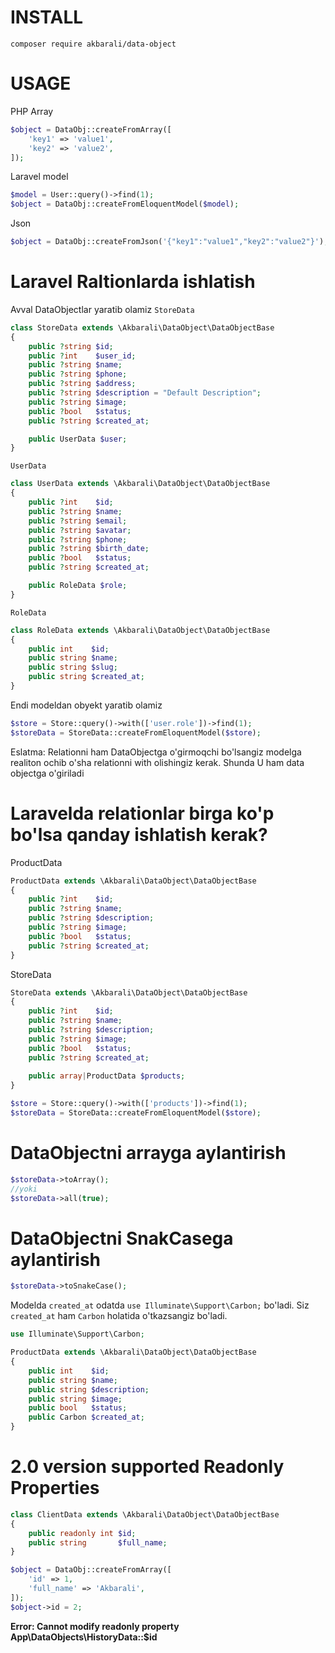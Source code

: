 # INSTALL
```
composer require akbarali/data-object
```

# USAGE
PHP Array
```php
$object = DataObj::createFromArray([
    'key1' => 'value1',
    'key2' => 'value2',
]);
```
Laravel model
```php
$model = User::query()->find(1);
$object = DataObj::createFromEloquentModel($model);
```
Json
```php
$object = DataObj::createFromJson('{"key1":"value1","key2":"value2"}');
```

# Laravel Raltionlarda ishlatish

Avval DataObjectlar yaratib olamiz `StoreData`
```php
class StoreData extends \Akbarali\DataObject\DataObjectBase
{
    public ?string $id;
    public ?int    $user_id;
    public ?string $name;
    public ?string $phone;
    public ?string $address;
    public ?string $description = "Default Description";
    public ?string $image;
    public ?bool   $status;
    public ?string $created_at;

    public UserData $user;
}
```
`UserData`
```php
class UserData extends \Akbarali\DataObject\DataObjectBase
{
    public ?int    $id;
    public ?string $name;
    public ?string $email;
    public ?string $avatar;
    public ?string $phone;
    public ?string $birth_date;
    public ?bool   $status;
    public ?string $created_at;

    public RoleData $role;
}
```
`RoleData`
```php
class RoleData extends \Akbarali\DataObject\DataObjectBase
{
    public int    $id;
    public string $name;
    public string $slug;
    public string $created_at;
}

```
Endi modeldan obyekt yaratib olamiz
```php
$store = Store::query()->with(['user.role'])->find(1);
$storeData = StoreData::createFromEloquentModel($store);
```
Eslatma: Relationni ham DataObjectga o'girmoqchi bo'lsangiz modelga realiton ochib o'sha relationni with olishingiz kerak. Shunda U ham data objectga o'giriladi

# Laravelda relationlar birga ko'p bo'lsa qanday ishlatish kerak?

ProductData
```php
ProductData extends \Akbarali\DataObject\DataObjectBase
{
    public ?int    $id;
    public ?string $name;
    public ?string $description;
    public ?string $image;
    public ?bool   $status;
    public ?string $created_at;
}
```
StoreData
```php
StoreData extends \Akbarali\DataObject\DataObjectBase
{
    public ?int    $id;
    public ?string $name;
    public ?string $description;
    public ?string $image;
    public ?bool   $status;
    public ?string $created_at;
    
    public array|ProductData $products;
}
```

```php
$store = Store::query()->with(['products'])->find(1);
$storeData = StoreData::createFromEloquentModel($store);
```

# DataObjectni arrayga aylantirish
```php
$storeData->toArray();
//yoki
$storeData->all(true);
```
# DataObjectni SnakCasega aylantirish
```php
$storeData->toSnakeCase();
```


Modelda `created_at` odatda `use Illuminate\Support\Carbon;` bo'ladi. Siz `created_at` ham `Carbon` holatida o'tkazsangiz bo'ladi.
```php
use Illuminate\Support\Carbon;

ProductData extends \Akbarali\DataObject\DataObjectBase
{
    public int    $id;
    public string $name;
    public string $description;
    public string $image;
    public bool   $status;
    public Carbon $created_at;
}
```
# 2.0 version supported Readonly Properties
```php
class ClientData extends \Akbarali\DataObject\DataObjectBase
{
    public readonly int $id;
    public string       $full_name;
}
```
```php
$object = DataObj::createFromArray([
    'id' => 1,
    'full_name' => 'Akbarali',
]);
$object->id = 2;
```
**Error: Cannot modify readonly property App\DataObjects\HistoryData::$id**
